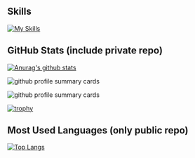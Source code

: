 ## Skills

[![My Skills](https://skillicons.dev/icons?i=git,github,githubactions,html,latex,linux,md,py,vscode)](https://skillicons.dev)

## GitHub Stats (include private repo)

[![Anurag's github stats](https://github-readme-stats.vercel.app/api?username=mo-mo-666&count_private=true&show_icons=true&hide=stars,contribs&include_all_commits=true&theme=dark)](https://github.com/mo-mo-666?tab=repositories)

![github profile summary cards](https://github-profile-summary-cards.vercel.app/api/cards/profile-details?username=mo-mo-666&theme=2077)

![github profile summary cards](https://github-profile-summary-cards.vercel.app/api/cards/productive-time?username=mo-mo-666&theme=2077&utcOffset=9)

[![trophy](https://github-profile-trophy.vercel.app/?username=mo-mo-666&theme=onedark)](https://github-profile-trophy.vercel.app/?username=mo-mo-666&theme=tokyonight)


## Most Used Languages (only public repo)

[![Top Langs](https://github-readme-stats.vercel.app/api/top-langs/?username=mo-mo-666&hide=jupyter%20notebook&layout=pie&size_weight=0.5&count_weight=0.5&theme=dark)](https://github.com/mo-mo-666?tab=repositories)


<!--
**mo-mo-666/mo-mo-666** is a ✨ _special_ ✨ repository because its `README.md` (this file) appears on your GitHub profile.

Here are some ideas to get you started:

- 🔭 I’m currently working on ...
- 🌱 I’m currently learning ...
- 👯 I’m looking to collaborate on ...
- 🤔 I’m looking for help with ...
- 💬 Ask me about ...
- 📫 How to reach me: ...
- 😄 Pronouns: ...
- ⚡ Fun fact: ...
-->
